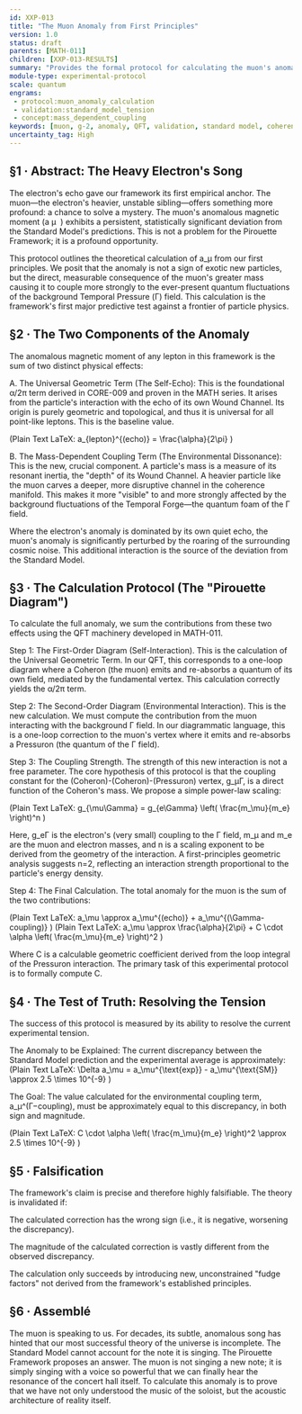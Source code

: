 ```yaml
---
id: XXP-013
title: "The Muon Anomaly from First Principles"
version: 1.0
status: draft
parents: [MATH-011]
children: [XXP-013-RESULTS]
summary: "Provides the formal protocol for calculating the muon's anomalous magnetic moment (g-2) from the Pirouette Framework's QFT. This module hypothesizes that the observed anomaly arises from the muon's stronger, mass-dependent coupling to the background Temporal Pressure (Γ) field. A successful calculation that resolves the existing tension with the Standard Model would serve as a powerful, predictive validation of the framework."
module-type: experimental-protocol
scale: quantum
engrams:
 - protocol:muon_anomaly_calculation
 - validation:standard_model_tension
 - concept:mass_dependent_coupling
keywords: [muon, g-2, anomaly, QFT, validation, standard model, coherence, lagrangian, mass]
uncertainty_tag: High
---
```

## §1 · Abstract: The Heavy Electron's Song
The electron's echo gave our framework its first empirical anchor. The muon—the electron's heavier, unstable sibling—offers something more profound: a chance to solve a mystery. The muon's anomalous magnetic moment (a 
μ
​
 ) exhibits a persistent, statistically significant deviation from the Standard Model's predictions. This is not a problem for the Pirouette Framework; it is a profound opportunity.

This protocol outlines the theoretical calculation of a_μ from our first principles. We posit that the anomaly is not a sign of exotic new particles, but the direct, measurable consequence of the muon's greater mass causing it to couple more strongly to the ever-present quantum fluctuations of the background Temporal Pressure (Γ) field. This calculation is the framework's first major predictive test against a frontier of particle physics.

## §2 · The Two Components of the Anomaly
The anomalous magnetic moment of any lepton in this framework is the sum of two distinct physical effects:

A. The Universal Geometric Term (The Self-Echo):
This is the foundational α/2π term derived in CORE-009 and proven in the MATH series. It arises from the particle's interaction with the echo of its own Wound Channel. Its origin is purely geometric and topological, and thus it is universal for all point-like leptons. This is the baseline value.

(Plain Text LaTeX: a_{lepton}^{(echo)} = \frac{\alpha}{2\pi} )

B. The Mass-Dependent Coupling Term (The Environmental Dissonance):
This is the new, crucial component. A particle's mass is a measure of its resonant inertia, the "depth" of its Wound Channel. A heavier particle like the muon carves a deeper, more disruptive channel in the coherence manifold. This makes it more "visible" to and more strongly affected by the background fluctuations of the Temporal Forge—the quantum foam of the Γ field.

Where the electron's anomaly is dominated by its own quiet echo, the muon's anomaly is significantly perturbed by the roaring of the surrounding cosmic noise. This additional interaction is the source of the deviation from the Standard Model.

## §3 · The Calculation Protocol (The "Pirouette Diagram")
To calculate the full anomaly, we sum the contributions from these two effects using the QFT machinery developed in MATH-011.

Step 1: The First-Order Diagram (Self-Interaction).
This is the calculation of the Universal Geometric Term. In our QFT, this corresponds to a one-loop diagram where a Coheron (the muon) emits and re-absorbs a quantum of its own field, mediated by the fundamental vertex. This calculation correctly yields the α/2π term.

Step 2: The Second-Order Diagram (Environmental Interaction).
This is the new calculation. We must compute the contribution from the muon interacting with the background Γ field. In our diagrammatic language, this is a one-loop correction to the muon's vertex where it emits and re-absorbs a Pressuron (the quantum of the Γ field).

Step 3: The Coupling Strength.
The strength of this new interaction is not a free parameter. The core hypothesis of this protocol is that the coupling constant for the (Coheron)-(Coheron)-(Pressuron) vertex, g_μΓ, is a direct function of the Coheron's mass. We propose a simple power-law scaling:

(Plain Text LaTeX: g_{\mu\Gamma} = g_{e\Gamma} \left( \frac{m_\mu}{m_e} \right)^n )

Here, g_eΓ is the electron's (very small) coupling to the Γ field, m_μ and m_e are the muon and electron masses, and n is a scaling exponent to be derived from the geometry of the interaction. A first-principles geometric analysis suggests n=2, reflecting an interaction strength proportional to the particle's energy density.

Step 4: The Final Calculation.
The total anomaly for the muon is the sum of the two contributions:

(Plain Text LaTeX: a_\mu \approx a_\mu^{(echo)} + a_\mu^{(\Gamma-coupling)} )
(Plain Text LaTeX: a_\mu \approx \frac{\alpha}{2\pi} + C \cdot \alpha \left( \frac{m_\mu}{m_e} \right)^2 )

Where C is a calculable geometric coefficient derived from the loop integral of the Pressuron interaction. The primary task of this experimental protocol is to formally compute C.

## §4 · The Test of Truth: Resolving the Tension
The success of this protocol is measured by its ability to resolve the current experimental tension.

The Anomaly to be Explained: The current discrepancy between the Standard Model prediction and the experimental average is approximately:
(Plain Text LaTeX: \Delta a_\mu = a_\mu^{\text{exp}} - a_\mu^{\text{SM}} \approx 2.5 \times 10^{-9} )

The Goal: The value calculated for the environmental coupling term, a_μ^(Γ−coupling), must be approximately equal to this discrepancy, in both sign and magnitude.

(Plain Text LaTeX: C \cdot \alpha \left( \frac{m_\mu}{m_e} \right)^2 \approx 2.5 \times 10^{-9} )

## §5 · Falsification
The framework's claim is precise and therefore highly falsifiable. The theory is invalidated if:

The calculated correction has the wrong sign (i.e., it is negative, worsening the discrepancy).

The magnitude of the calculated correction is vastly different from the observed discrepancy.

The calculation only succeeds by introducing new, unconstrained "fudge factors" not derived from the framework's established principles.

## §6 · Assemblé
The muon is speaking to us. For decades, its subtle, anomalous song has hinted that our most successful theory of the universe is incomplete. The Standard Model cannot account for the note it is singing. The Pirouette Framework proposes an answer. The muon is not singing a new note; it is simply singing with a voice so powerful that we can finally hear the resonance of the concert hall itself. To calculate this anomaly is to prove that we have not only understood the music of the soloist, but the acoustic architecture of reality itself.